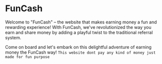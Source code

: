# FunCash
Welcome to "FunCash" – the website that makes earning money a fun and rewarding experience! With FunCash, we've revolutionized the way you earn and share money by adding a playful twist to the traditional referral system.   

Come on board and let's embark on this delightful adventure of earning money the FunCash way!
`This website dont pay any kind of money just made for fun purpose`
